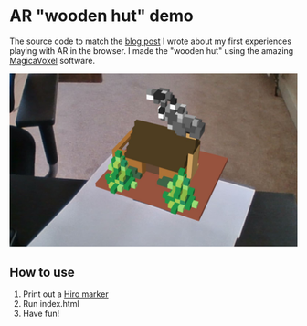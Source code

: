 # AR "wooden hut" demo

The source code to match the [blog post](http://builtbyrobert.com/playing-with-in-browser-augmented-reality) I wrote about my first experiences playing with AR in the browser. I made the "wooden hut" using the amazing [MagicaVoxel](https://ephtracy.github.io/index.html?page=mv_main) software.

![Wooden hut model](woodhut.JPG)

## How to use
1. Print out a [Hiro marker](https://jeromeetienne.github.io/AR.js/data/images/HIRO.jpg) 
2. Run index.html
3. Have fun!
